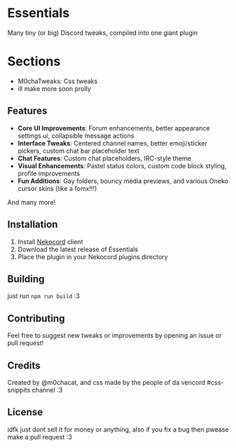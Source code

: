 # Essentials
Many tiny (or big) Discord tweaks, compiled into one giant plugin

# Sections
- M0chaTweaks: Css tweaks
- ill make more soon prolly

## Features
- **Core UI Improvements**: Forum enhancements, better appearance settings ui, collapsible message actions
- **Interface Tweaks**: Centered channel names, better emoji/sticker pickers, custom chat bar placeholder text
- **Chat Features**: Custom chat placeholders, IRC-style theme
- **Visual Enhancements**: Pastel status colors, custom code block styling, profile improvements
- **Fun Additions**: Gay folders, bouncy media previews, and various Oneko cursor skins (like a fomx!!!)

And many more!

## Installation
1. Install [Nekocord](https://github.com/Nekocord) client
2. Download the latest release of Essentials
3. Place the plugin in your Nekocord plugins directory

## Building
just run `npm run build` :3

## Contributing
Feel free to suggest new tweaks or improvements by opening an issue or pull request!

## Credits
Created by @m0chacat, and css made by the people of da vencord #css-snippits channel :3 

## License
idfk just dont sell it for money or anything, also if you fix a bug then pwease make a pull request :3 